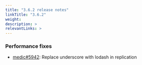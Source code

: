 ```yaml
---
title: "3.6.2 release notes"
linkTitle: "3.6.2"
weight: 
description: >
relevantLinks: >
---
```


### Performance fixes

- [medic#5942](https://github.com/medic/medic/issues/5942): Replace underscore with lodash in replication
